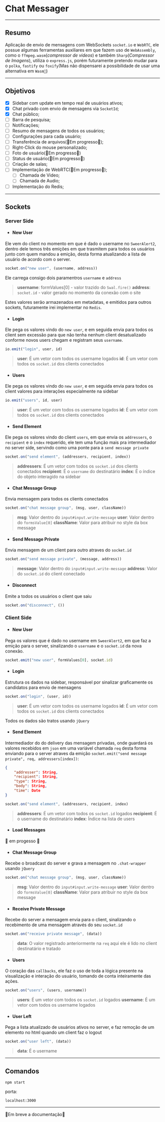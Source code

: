 # Chat Messager
___

## Resumo

Aplicação de envio de mensagens com WebSockets `socket.io` e `WebRTC`, ele possue algumas ferramentas auxiliares em que fazem uso de `WebAssembly`, como o `ffmpeg.wasm`(*compressor de videos*) e também `Sharp`(*Compressor de Imagens*), utiliza o `express.js`, porém futuramente pretendo mudar para o `polka`, `fastify` ou `foxify`(Mas não dispensarei a possibilidade de usar uma alternativa em `Wasm🚀`)

___

## Objetivos

- [x] Sidebar com update em tempo real de usuários ativos;
- [x] Chat privado com envio de mensagens via `SocketId`;
- [x] Chat público;
- [ ] Barra de pesquisa;
- [ ] Notificações;
- [ ] Resumo de mensagens de todos os usuários;
- [ ] Configurações para cada usuário;
- [ ] Transferência de arquivos(🚧Em progresso🚧);
- [ ] Right-Click do mouse personalizado;
- [ ] Foto de usuário(🚧Em progresso🚧)
- [ ] Status de usuário(🚧Em progresso🚧)
- [ ] Criação de salas;
- [ ] Implementação de WebRTC(🚧Em progresso🚧);
    - [ ] Chamada de Video;
    - [ ] Chamada de Audio;
- [ ] Implementação do Redis;

___

## Sockets

### Server Side
- #### New User
Ele vem do client no momento em que é dado o username no `SweerAlert2`, dentro dele temos três emições em que trasmitem para todos os usuários junto com quem mandou a emição, desta forma atualizando a lista de usuário de acordo com o server.
```javascript
socket.on("new user", (username, address))
```
Ele carrega consigo dois paramentros `username` e `address`
> **username**: formValues[0] - valor trazido do `Swal.fire()`
**address**: `socket.id` - valor gerado no momento da conexão com o site

Estes valores serão armazenados em metadatas, e emitidos para outros sockets, futuramente irei implementar no `Redis`.

- #### Login
Ele pega os valores vindo do `new user`, e em seguida envia para todos os client sem excessão para que não tenha nenhum client desatualizado conforme novos users chegam e registram seus `username`.
```javascript
io.emit("login", user, id)
```
> **user**: É um vetor com todos os username logados
**id**: É um vetor com todos os `socket.id` dos clients conectados

- #### Users
Ele pega os valores vindo do `new user`, e em seguida envia para todos os client valores para interações especialmente na sidebar
```javascript
io.emit("users", id, user)
```
> **user**: É um vetor com todos os username logados
**id**: É um vetor com todos os `socket.id` dos clients conectados

- #### Send Element
Ele pega os valores vindo do client `users`, em que envia os `addressers`, o `recipient` e o `index` requerido, ele tem uma função mais pra intermediador no server side, servindo como uma ponte para a `send message private`
```javascript
socket.on("send element", (addressers, recipient, index))
```
> **addressers**: É um vetor com todos os `socket.id` dos clients conectados
**recipient**: É o `username` do destinatário
**index**: É o índice do objeto interagido na sidebar

- #### Chat Message Group
Envia mensagem para todos os clients conectados
```javascript
socket.on("chat message group", (msg, user, className))
```
> **msg**: Valor dentro do `input#input.write-message`
**user**: Valor dentro do `formsValue[0]`
**className**: Valor para atribuir no style da box message

- #### Send Message Private
Envia mensagem de um client para outro atraves do `socket.id`
```javascript
socket.on("send message private", (message, address))
```
> **message**: Valor dentro do `input#input.write-message`
**address**: Valor do `socket.id` do client conectado

- #### Disconnect
Emite a todos os usuários o client que saiu
```javascript
socket.on("disconnect", ())
```

### Client Side
- #### New User
Pega os valores que é dado no username em `SweerAlert2`, em que faz a emição para o server, sinalizando o `username` e o `socket.id` da nova conexão.
```javascript
socket.emit("new user", formValues[0], socket.id)
```

- #### Login
Estrutura os dados na sidebar, responsável por sinalizar graficamente os candidatos para envio de mensagens
```javascript
socket.on("login", (user, id))
```
> **user**: É um vetor com todos os username logados
**id**: É um vetor com todos os `socket.id` dos clients conectados

Todos os dados são tratos usando `jQuery`

- #### Send Element
Intermediador do do delivery das mensagem privadas, onde guardará os valores recebidos em `json` em uma variável chamada `req` desta forma enviando para o server atraves da emição `socket.emit("send message private", req, addressers[index])`:
```json
{
    "addresser": String,
    "recipient": String,
    "type": String,
    "body": String,
    "time": Date
}
```
```javascript
socket.on("send element", (addressers, recipient, index)
```
> **addressers**: É um vetor com todos os `socket.id` logados
**recipient**: É o username do destinatário
**index**: Índice na lista de users

- #### Load Messages
🚧 em progesso 🚧

- #### Chat Message Group
Recebe o broadcast do server e grava a mensagem no `.chat-wrapper` usando `jQuery`
```javascript
socket.on("chat message group", (msg, user, className))
```
> **msg**: Valor dentro do `input#input.write-message`
**user**: Valor dentro do `formsValue[0]`
**className**: Valor para atribuir no style da box message

- #### Receive Private Message
Recebe do server a mensagem envia para o client, sinalizando o recebimento de uma mensagem através do seu `socket.id`
```javascript
socket.on("receive private message", (data))
```
> **data**: O valor registrado anteriormente na `req` aqui ele é lido no client destinatário e tratado

- #### Users
O coração das `callbacks`, ele faz o uso de toda a lógica presente na visualização e interação do usuário, tomando de conta inteiramente das ações.
```javascript
socket.on("users", (users, username))
```

> **users**: É um vetor com todos os `socket.id` logados
**username**: É um vetor com todos os username logados

- #### User Left
Pega a lista atualizado de usuários ativos no server, e faz remoção de um elemento no html quando um client faz o logout
```javascript
socket.on("user left", (data))
```
> **data**: É o username

___

## Comandos
```
npm start
```
porta:
```
localhost:3000
```

___



🚧Em breve a documentação🚧
